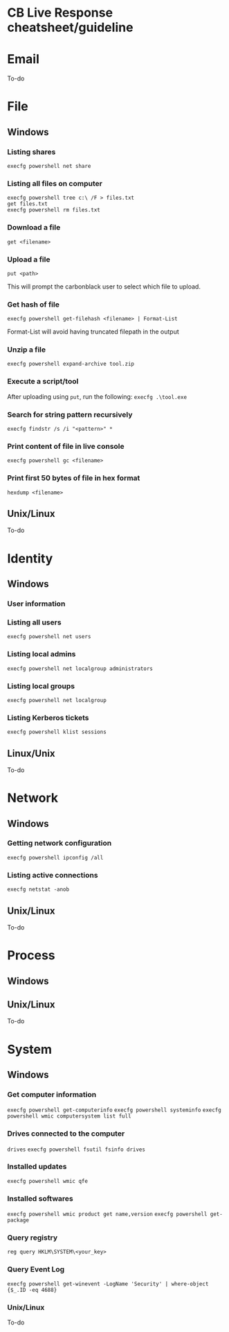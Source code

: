 # CB Live Response cheatsheet/guideline

# Email

To-do

# File

## Windows

### Listing shares
```execfg powershell net share```

### Listing all files on computer
```
execfg powershell tree c:\ /F > files.txt
get files.txt
execfg powershell rm files.txt
```

### Download a file
```get <filename>```

### Upload a file
```put <path>```

This will prompt the carbonblack user to select which file to upload.

### Get hash of file
```execfg powershell get-filehash <filename> | Format-List```

Format-List will avoid having truncated filepath in the output

### Unzip a file
```execfg powershell expand-archive tool.zip```

### Execute a script/tool
After uploading using ```put```, run the following:
```execfg .\tool.exe```

### Search for string pattern recursively
```execfg findstr /s /i "<pattern>" *```

### Print content of file in live console
```execfg powershell gc <filename>```

### Print first 50 bytes of file in hex format
```hexdump <filename>```

## Unix/Linux

To-do



# Identity

## Windows
### User information


### Listing all users
```execfg powershell net users```

### Listing local admins
```execfg powershell net localgroup administrators```

### Listing local groups
```execfg powershell net localgroup```

### Listing Kerberos tickets
```execfg powershell klist sessions```

## Linux/Unix

To-do



# Network

## Windows

### Getting network configuration
```execfg powershell ipconfig /all```

### Listing active connections
```execfg netstat -anob```

## Unix/Linux

To-do



# Process 

## Windows

## Unix/Linux

To-do


# System

## Windows

### Get computer information
```execfg powershell get-computerinfo```
```execfg powershell systeminfo```
```execfg powershell wmic computersystem list full```

### Drives connected to the computer
```drives```
```execfg powershell fsutil fsinfo drives```

### Installed updates
```execfg powershell wmic qfe```

### Installed softwares
```execfg powershell wmic product get name,version```
```execfg powershell get-package```

### Query registry
```reg query HKLM\SYSTEM\<your_key>```

### Query Event Log
```execfg powershell get-winevent -LogName 'Security' | where-object {$_.ID -eq 4688}```

### Unix/Linux

To-do
